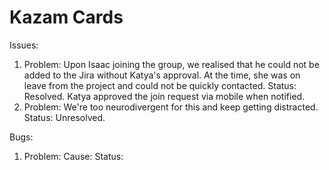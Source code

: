 # Kazam Cards

Issues:

1.  Problem: Upon Isaac joining the group, we realised that he could not be added to the Jira without Katya's approval. At the time, she was on leave from the project and could not be quickly contacted.
    Status: Resolved. Katya approved the join request via mobile when notified.
1.  Problem: We're too neurodivergent for this and keep getting distracted.
    Status: Unresolved.

Bugs:

1.  Problem:
    Cause:
    Status:

